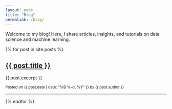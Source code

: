 ```yaml
---
layout: page
title: "Blog"
permalink: /blog/
---
```


Welcome to my blog! Here, I share articles, insights, and tutorials on data science and machine learning.

{% for post in site.posts %}
<div class="post-preview">
  <h2><a href="{{ post.url | relative_url }}">{{ post.title }}</a></h2>
  <p>{{ post.excerpt }}</p>
  <small>Posted on {{ post.date | date: "%B %-d, %Y" }} by {{ post.author }}</small>
  <hr>
</div>
{% endfor %}
